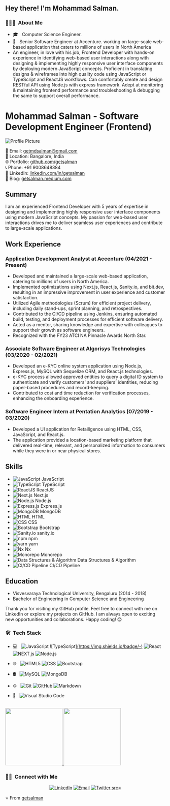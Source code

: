 
<h2> Hey there! I'm Mohammad Salman.</h2>

<h3> 👨🏻‍💻 &nbsp;About Me </h3>

- 🎓 &nbsp; Computer Science Engineer.
- 💼 &nbsp; Senior Software Engineer at Accenture. working on large-scale web-based application that caters to millions of users in North America
- An engineer, in love with his job, Frontend Developer with hands-on experience in identifying web-based user interactions along with 
  designing & implementing highly responsive user interface components by deploying modern JavaScript concepts. Proficient in 
  translating designs & wireframes into high quality code using JavaScript or TypeScript and ReactJS workflows. Can comfortably create 
  and design RESTful API using Node.js with express framework. Adept at monitoring & maintaining frontend performance and 
  troubleshooting & debugging the same to support overall performance.
# Mohammad Salman - Software Development Engineer (Frontend)

![Profile Picture](https://github.com/getsalman/profile-pic.png)

📧 Email: getmdsalman@gmail.com  
📍 Location: Bangalore, India  
🌐 Portfolio: [github.com/getsalman](https://github.com/getsalman)  
📞 Phone: +91 9008648384  
💼 LinkedIn: [linkedin.com/in/getsalman](https://linkedin.com/in/getsalman)  
📝 Blog: [getsalman.medium.com](https://getsalman.medium.com)

## Summary
I am an experienced Frontend Developer with 5 years of expertise in designing and implementing highly responsive user interface components using modern JavaScript concepts. My passion for web-based user interactions drives me to deliver seamless user experiences and contribute to large-scale applications.

## Work Experience

### Application Development Analyst at Accenture (04/2021 - Present)
- Developed and maintained a large-scale web-based application, catering to millions of users in North America.
- Implemented optimizations using Next.js, React.js, Sanity.io, and bit.dev, resulting in an impressive improvement in user experience and customer satisfaction.
- Utilized Agile methodologies (Scrum) for efficient project delivery, including daily stand-ups, sprint planning, and retrospectives.
- Contributed to the CI/CD pipeline using Jenkins, ensuring automated build, testing, and deployment processes for efficient software delivery.
- Acted as a mentor, sharing knowledge and expertise with colleagues to support their growth as software engineers.
- Recognized with the FY23 ATCI NA Pinnacle Awards North Star.

### Associate Software Engineer at Algorisys Technologies (03/2020 - 02/2021)
- Developed an e-KYC online system application using Node.js, Express.js, MySQL with Sequelize ORM, and React.js technologies.
- e-KYC process allowed approved entities to query a digital ID system to authenticate and verify customers' and suppliers' identities, reducing paper-based procedures and record-keeping.
- Contributed to cost and time reduction for verification processes, enhancing the onboarding experience.

### Software Engineer Intern at Pentation Analytics (07/2019 - 03/2020)
- Developed a UI application for Retailigence using HTML, CSS, JavaScript, and React.js.
- The application provided a location-based marketing platform that delivered real-time, relevant, and personalized information to consumers while they were in or near physical stores.

## Skills
- ![JavaScript](https://github.com/getsalman/skills-logos/javascript.png) JavaScript
- ![TypeScript](https://github.com/getsalman/skills-logos/typescript.png) TypeScript
- ![ReactJS](https://github.com/getsalman/skills-logos/react.png) ReactJS
- ![Next.js](https://github.com/getsalman/skills-logos/nextjs.png) Next.js
- ![Node.js](https://github.com/getsalman/skills-logos/nodejs.png) Node.js
- ![Express.js](https://github.com/getsalman/skills-logos/expressjs.png) Express.js
- ![MongoDB](https://github.com/getsalman/skills-logos/mongodb.png) MongoDB
- ![HTML](https://github.com/getsalman/skills-logos/html.png) HTML
- ![CSS](https://github.com/getsalman/skills-logos/css.png) CSS
- ![Bootstrap](https://github.com/getsalman/skills-logos/bootstrap.png) Bootstrap
- ![Sanity.io](https://github.com/getsalman/skills-logos/sanityio.png) sanity.io
- ![npm](https://github.com/getsalman/skills-logos/npm.png) npm
- ![yarn](https://github.com/getsalman/skills-logos/yarn.png) yarn
- ![Nx](https://github.com/getsalman/skills-logos/nx.png) Nx
- ![Monorepo](https://github.com/getsalman/skills-logos/monorepo.png) Monorepo
- ![Data Structures & Algorithm](https://github.com/getsalman/skills-logos/dsa.png) Data Structures & Algorithm
- ![CI/CD Pipeline](https://github.com/getsalman/skills-logos/cicd.png) CI/CD Pipeline

## Education
- Visvesvaraya Technological University, Bengaluru (2014 - 2018)
- Bachelor of Engineering in Computer Science and Engineering

Thank you for visiting my GitHub profile. Feel free to connect with me on LinkedIn or explore my projects on GitHub. I am always open to exciting new opportunities and collaborations. Happy coding! 😊

<h3> 🛠 &nbsp;Tech Stack</h3>

- 💻 &nbsp;
  ![JavaScript](https://img.shields.io/badge/-JavaScript-333333?style=flat&logo=javascript)
  ![TypeScript][(https://img.shields.io/badge/-)](https://img.shields.io/badge/TypeScript-007ACC?style=for-the-badge&logo=typescript&logoColor=white)
   ![React](https://img.shields.io/badge/-React-333333?style=flat&logo=react)
  ![NEXT.js]()
  ![Node.js](https://img.shields.io/badge/-Node.js-333333?style=flat&logo=node.js)
- 🌐 &nbsp;
  ![HTML5](https://img.shields.io/badge/-HTML5-333333?style=flat&logo=HTML5)
  ![CSS](https://img.shields.io/badge/-CSS-333333?style=flat&logo=CSS3&logoColor=1572B6)
  ![Bootstrap](https://img.shields.io/badge/-Bootstrap-333333?style=flat&logo=bootstrap&logoColor=563D7C)

- 🛢 &nbsp;
  ![MySQL](https://img.shields.io/badge/-MySQL-333333?style=flat&logo=mysql)
  ![MongoDB](https://img.shields.io/badge/-MongoDB-333333?style=flat&logo=mongodb)
- ⚙️ &nbsp;
  ![Git](https://img.shields.io/badge/-Git-333333?style=flat&logo=git)
  ![GitHub](https://img.shields.io/badge/-GitHub-333333?style=flat&logo=github)
  ![Markdown](https://img.shields.io/badge/-Markdown-333333?style=flat&logo=markdown)
- 🔧 &nbsp;
  ![Visual Studio Code](https://img.shields.io/badge/-Visual%20Studio%20Code-333333?style=flat&logo=visual-studio-code&logoColor=007ACC)
  

 

<br/>

<a href="https://github.com/getsalman">
  <img height="180em" src="https://github-readme-stats.vercel.app/api?username=getsalman&theme=buefy&show_icons=true" />
  <img height="180em" src="https://github-readme-stats.vercel.app/api/top-langs/?username=getsalman&theme=buefy&layout=compact" />
</a>

<br/>

<h3> 🤝🏻 &nbsp;Connect with Me </h3>

<p align="center">
<a href="https://www.linkedin.com/in/getsalman/"><img alt="LinkedIn" src="https://img.shields.io/badge/LinkedIn-Mohammad%20Salman-blue?style=flat-square&logo=linkedin"></a>
<a href="mailto:getmdsalman@gmail.com"><img alt="Email" src="https://img.shields.io/badge/Email-getmdsalman@gmail.com-blue?style=flat-square&logo=gmail"></a>
  <a href="https://twitter.com/getsalman_"><img alt="Twitter src="https://img.shields.io/badge/twitter-Mohammad%20Salman-blue?style=flat-square&logo=twitter"></a>
</p>

⭐️ From [getsalman](https://github.com/getsalman)
